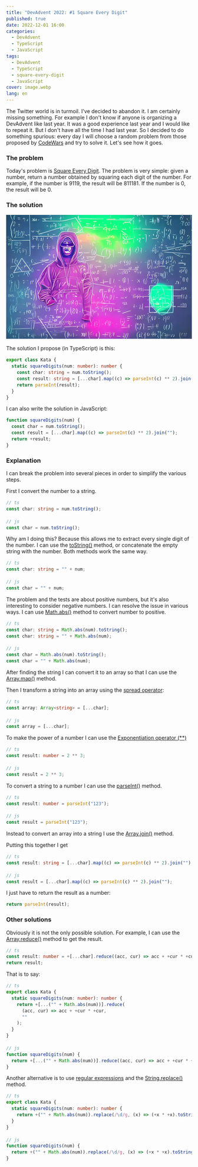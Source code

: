 ```yaml
---
title: "DevAdvent 2022: #1 Square Every Digit"
published: true
date: 2022-12-01 16:00
categories:
  - DevAdvent
  - TypeScript
  - JavaScript
tags:
  - DevAdvent
  - TypeScript
  - square-every-digit
  - JavaScript
cover: image.webp
lang: en
---
```


The Twitter world is in turmoil. I've decided to abandon it. I am certainly missing something. For example I don't know if anyone is organizing a DevAdvent like last year. It was a good experience last year and I would like to repeat it. But I don't have all the time I had last year. So I decided to do something spurious: every day I will choose a random problem from those proposed by [CodeWars](https://www.codewars.com/) and try to solve it. Let's see how it goes.

### The problem

Today's problem is [Square Every Digit](https://www.codewars.com/kata/546e2562b03326a88e000020). The problem is very simple: given a number, return a number obtained by squaring each digit of the number. For example, if the number is 9119, the result will be 811181. If the number is 0, the result will be 0.

### The solution

![Immagine](./image-2.webp)

The solution I propose (in TypeScript) is this:

```ts
export class Kata {
  static squareDigits(num: number): number {
    const char: string = num.toString();
    const result: string = [...char].map((c) => parseInt(c) ** 2).join("");
    return parseInt(result);
  }
}
```

I can also write the solution in JavaScript:

```js
function squareDigits(num) {
  const char = num.toString();
  const result = [...char].map((c) => parseInt(c) ** 2).join("");
  return +result;
}
```

### Explanation

I can break the problem into several pieces in order to simplify the various steps.

First I convert the number to a string.

```ts
// ts
const char: string = num.toString();

// js
const char = num.toString();
```

Why am I doing this? Because this allows me to extract every single digit of the number. I can use the [toString()](https://developer.mozilla.org/en-US/docs/Web/JavaScript/Reference/Global_Objects/Object/toString) method, or concatenate the empty string with the number. Both methods work the same way.

```ts
// ts
const char: string = "" + num;

// js
const char = "" + num;
```

The problem and the tests are about positive numbers, but it's also interesting to consider negative numbers. I can resolve the issue in various ways. I can use [Math.abs()](https://developer.mozilla.org/en-US/docs/Web/JavaScript/Reference/Global_Objects/Math/abs) method to convert number to positive.

```ts
// ts
const char: string = Math.abs(num).toString();
const char: string = "" + Math.abs(num);

// js
const char = Math.abs(num).toString();
const char = "" + Math.abs(num);
```

After finding the string I can convert it to an array so that I can use the [Array.map()](https://developer.mozilla.org/en-US/docs/Web/JavaScript/Reference/Global_Objects/Array/map) method.

Then I transform a string into an array using the [spread operator](https://developer.mozilla.org/en-US/docs/Web/JavaScript/Reference/Operators/Spread_syntax):

```ts
// ts
const array: Array<string> = [...char];

// js
const array = [...char];
```

To make the power of a number I can use the [Exponentiation operator (\*\*)](https://developer.mozilla.org/en-US/docs/Web/JavaScript/Reference/Operators/Exponentiation)

```ts
// ts
const result: number = 2 ** 3;

// js
const result = 2 ** 3;
```

To convert a string to a number I can use the [parseInt()](https://developer.mozilla.org/en-US/docs/Web/JavaScript/Reference/Global_Objects/parseInt) method.

```ts
// ts
const result: number = parseInt("123");

// js
const result = parseInt("123");
```

Instead to convert an array into a string I use the [Array.join()](https://developer.mozilla.org/en-US/docs/Web/JavaScript/Reference/Global_Objects/Array/join) method.

Putting this together I get

```ts
// ts
const result: string = [...char].map((c) => parseInt(c) ** 2).join("");

// js
const result = [...char].map((c) => parseInt(c) ** 2).join("");
```

I just have to return the result as a number:

```ts
return parseInt(result);
```

### Other solutions

Obviously it is not the only possible solution. For example, I can use the [Array.reduce()](https://developer.mozilla.org/en-US/docs/Web/JavaScript/Reference/Global_Objects/Array/Reduce) method to get the result.

```ts
// ts
const result: number = +[...char].reduce((acc, cur) => acc + +cur * +cur, "");
return result;
```

That is to say:

```ts
// ts
export class Kata {
  static squareDigits(num: number): number {
    return +[...("" + Math.abs(num))].reduce(
      (acc, cur) => acc + +cur * +cur,
      ""
    );
  }
}

// js
function squareDigits(num) {
  return +[...("" + Math.abs(num))].reduce((acc, cur) => acc + +cur * +cur, "");
}
```

Another alternative is to use [regular expressions](https://developer.mozilla.org/en-US/docs/Web/JavaScript/Guide/Regular_Expressions) and the [String.replace()](https://developer.mozilla.org/en-US/docs/Web/JavaScript/Reference/Global_Objects/String/replace) method.

```ts
// ts
export class Kata {
  static squareDigits(num: number): number {
    return +("" + Math.abs(num)).replace(/\d/g, (x) => (+x * +x).toString());
  }
}

// js
function squareDigits(num) {
  return +("" + Math.abs(num)).replace(/\d/g, (x) => (+x * +x).toString());
}
```

